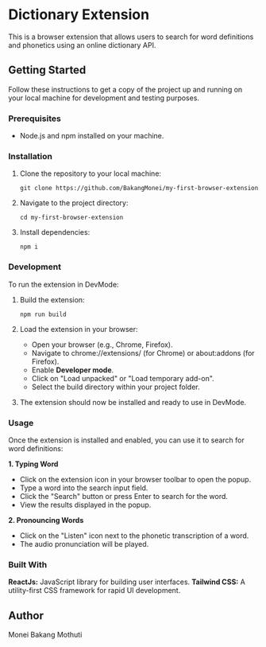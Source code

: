 # Dictionary Extension

This is a browser extension that allows users to search for word definitions and phonetics using an online dictionary API.

## Getting Started

Follow these instructions to get a copy of the project up and running on your local machine for development and testing purposes.

### Prerequisites

- Node.js and npm installed on your machine.

### Installation

1. Clone the repository to your local machine:

   ```
   git clone https://github.com/BakangMonei/my-first-browser-extension
   ```

2. Navigate to the project directory:
    ```
    cd my-first-browser-extension
    ```

3. Install dependencies:
     ```
    npm i
    ```

### Development

To run the extension in DevMode:

1. Build the extension:
    ```
    npm run build
    ```

2. Load the extension in your browser:

    - Open your browser (e.g., Chrome, Firefox).
    - Navigate to chrome://extensions/ (for Chrome) or about:addons (for Firefox).
    - Enable **Developer mode**.
    - Click on "Load unpacked" or "Load temporary add-on".
    - Select the build directory within your project folder.


3. The extension should now be installed and ready to use in DevMode.

### Usage
Once the extension is installed and enabled, you can use it to search for word definitions:

**1. Typing Word**
- Click on the extension icon in your browser toolbar to open the popup.
- Type a word into the search input field.
- Click the "Search" button or press Enter to search for the word.
- View the results displayed in the popup.

**2. Pronouncing Words**

- Click on the "Listen" icon next to the phonetic transcription of a word.
- The audio pronunciation will be played.

### Built With

 **ReactJs:** JavaScript library for building user interfaces.
 **Tailwind CSS:** A utility-first CSS framework for rapid UI development.

## Author

Monei Bakang Mothuti